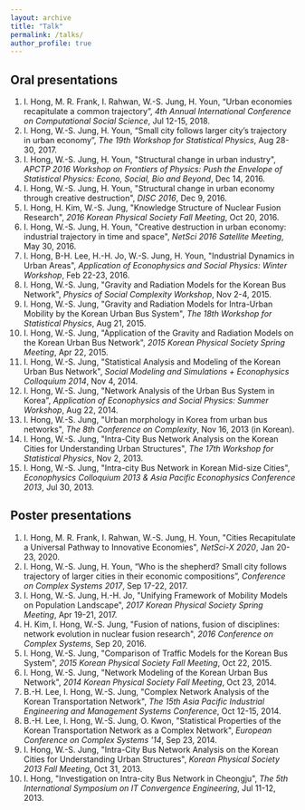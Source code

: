 ```yaml
---
layout: archive
title: "Talk"
permalink: /talks/
author_profile: true
---
```


Oral presentations
------
1. I. Hong, M. R. Frank, I. Rahwan, W.-S. Jung, H. Youn, “Urban economies recapitulate a common trajectory”, *4th Annual International Conference on Computational Social Science*, Jul 12-15, 2018.
1. I. Hong, W.-S. Jung, H. Youn, “Small city follows larger city’s trajectory in urban economy”, *The 19th Workshop for Statistical Physics*, Aug 28-30, 2017.
1. I. Hong, W.-S. Jung, H. Youn, "Structural change in urban industry", *APCTP 2016 Workshop on Frontiers of Physics: Push the Envelope of Statistical Physics: Econo, Social, Bio and Beyond*, Dec 14, 2016.
1. I. Hong, W.-S. Jung, H. Youn, "Structural change in urban economy through creative destruction", *DISC 2016*, Dec 9, 2016.
1. I. Hong, H. Kim, W.-S. Jung, "Knowledge Structure of Nuclear Fusion Research", *2016 Korean Physical Society Fall Meeting*, Oct 20, 2016.
1. I. Hong, W.-S. Jung, H. Youn, "Creative destruction in urban economy: industrial trajectory in time and space", *NetSci 2016 Satellite Meeting*, May 30, 2016.
1. I. Hong, B-H. Lee, H.-H. Jo, W.-S. Jung, H. Youn, "Industrial Dynamics in Urban Areas", *Application of Econophysics and Social Physics: Winter Workshop*, Feb 22-23, 2016.
1. I. Hong, W.-S. Jung, "Gravity and Radiation Models for the Korean Bus Network", *Physics of Social Complexity Workshop*, Nov 2-4, 2015.
1. I. Hong, W.-S. Jung, "Gravity and Radiation Models for Intra-Urban Mobility by the Korean Urban Bus System", *The 18th Workshop for Statistical Physics*, Aug 21, 2015.
1. I. Hong,  W.-S. Jung, "Application of the Gravity and Radiation Models on the Korean Urban Bus Network", *2015 Korean Physical Society Spring Meeting*, Apr 22, 2015.
1. I. Hong, W.-S. Jung, "Statistical Analysis and Modeling of the Korean Urban Bus Network", *Social Modeling and Simulations + Econophysics Colloquium 2014*, Nov 4, 2014.
1. I. Hong, W.-S. Jung, "Network Analysis of the Urban Bus System in Korea", *Application of Econophysics and Social Physics: Summer Workshop*, Aug 22, 2014.
1. I. Hong, W.-S. Jung, "Urban morphology in Korea from urban bus networks", *The 8th Conference on Complexity*, Nov 16, 2013 (in Korean).
1. I. Hong, W.-S. Jung, "Intra-City Bus Network Analysis on the Korean Cities for Understanding Urban Structures", *The 17th Workshop for Statistical Physics*, Nov 2, 2013.
1. I. Hong, W.-S. Jung, "Intra-city Bus Network in Korean Mid-size Cities", *Econophysics Colloquium 2013 & Asia Pacific Econophysics Conference 2013*, Jul 30, 2013.

Poster presentations
------
1. I. Hong, M. R. Frank, I. Rahwan, W.-S. Jung, H. Youn, "Cities Recapitulate a Universal Pathway to Innovative Economies", *NetSci-X 2020*, Jan 20-23, 2020.
1. I. Hong, W.-S. Jung, H. Youn, “Who is the shepherd? Small city follows trajectory of larger cities in their economic compositions”, *Conference on Complex Systems 2017*, Sep 17-22, 2017.
1. I. Hong, W.-S. Jung, H.-H. Jo, "Unifying Framework of Mobility Models on Population Landscape", *2017 Korean Physical Society Spring Meeting*, Apr 19-21, 2017.
1. H. Kim, I. Hong, W.-S. Jung, "Fusion of nations, fusion of disciplines: network evolution in nuclear fusion research", *2016 Conference on Complex Systems*, Sep 20, 2016.
1. I. Hong, W.-S. Jung, "Comparison of Traffic Models for the Korean Bus System", *2015 Korean Physical Society Fall Meeting*, Oct 22, 2015.
1. I. Hong, W.-S. Jung, "Network Modeling of the Korean Urban Bus Network", *2014 Korean Physical Society Fall Meeting*, Oct 23, 2014.
1. B.-H. Lee, I. Hong, W.-S. Jung, "Complex Network Analysis of the Korean Transportation Network", *The 15th Asia Pacific Industrial Engineering and Management Systems Conference*, Oct 12-15, 2014.
1. B.-H. Lee, I. Hong, W.-S. Jung, O. Kwon, "Statistical Properties of the Korean Transportation Network as a Complex Network", *European Conference on Complex Systems '14*, Sep 23, 2014.
1. I. Hong, W.-S. Jung, "Intra-City Bus Network Analysis on the Korean Cities for Understanding Urban Structures", *Korean Physical Society 2013 Fall Meeting*, Oct 31, 2013.
1. I. Hong, "Investigation on Intra-city Bus Network in Cheongju", *The 5th International Symposium on IT Convergence Engineering*, Jul 11-12, 2013.
